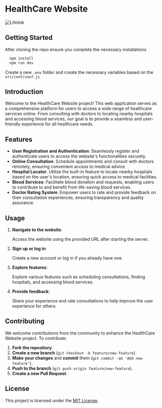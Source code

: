 # HealthCare Website

![Lifelink](https://github.com/akshay07k/Lifelink/blob/main/src/assets/lifelink.png)

## Getting Started

After cloning the repo ensure you complete the necessary installations
   ```bash
     npm install
     npm run dev
   ```
Create a new `.env` folder and create the necessary variables based on the `src/conf/conf.js`


## Introduction

Welcome to the HealthCare Website project! This web application serves as a comprehensive platform for users to access a wide range of healthcare services online. From consulting with doctors to locating nearby hospitals and accessing blood services, our goal is to provide a seamless and user-friendly experience for all healthcare needs.

## Features

- **User Registration and Authentication**: Seamlessly register and authenticate users to access the website's functionalities securely.
- **Online Consultation**: Schedule appointments and consult with doctors remotely, ensuring convenient access to medical advice.
- **Hospital Locator**: Utilize the built-in feature to locate nearby hospitals based on the user's location, ensuring quick access to medical facilities.
- **Blood Services**: Facilitate blood donation and requests, enabling users to contribute to and benefit from life-saving blood services.
- **Doctor Rating System**: Empower users to rate and provide feedback on their consultation experiences, ensuring transparency and quality assurance.



## Usage

1. **Navigate to the website**:
   
   Access the website using the provided URL after starting the server.

2. **Sign up or log in**:
   
   Create a new account or log in if you already have one.

3. **Explore features**:

   Explore various features such as scheduling consultations, finding hospitals, and accessing blood services.

4. **Provide feedback**:

   Share your experience and rate consultations to help improve the user experience for others.

## Contributing

We welcome contributions from the community to enhance the HealthCare Website project. To contribute:

1. **Fork the repository**.
2. **Create a new branch** (`git checkout -b feature/new-feature`).
3. **Make your changes** and **commit** them (`git commit -am 'Add new feature'`).
4. **Push to the branch** (`git push origin feature/new-feature`).
5. **Create a new Pull Request**.

## License

This project is licensed under the [MIT License](LICENSE).
